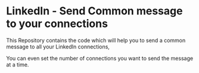 # LinkedIn - Send Common message to your connections

This Repository contains the code which will help you to send a common message to all your LinkedIn connections,

You can even set the number of connections you want to send the message at a time.



